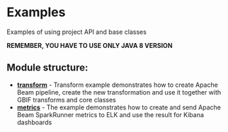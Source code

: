 # Examples

Examples of using project API and base classes

**REMEMBER, YOU HAVE TO USE  ONLY JAVA 8 VERSION**

## Module structure:
- [**transform**](./transform) - Transform example demonstrates how to create Apache Beam pipeline, create the new transformation and use it together with GBIF transforms and core classes
- [**metrics**](./metrics) - The example demonstrates how to create and send Apache Beam SparkRunner metrics to ELK and use the result for Kibana dashboards
